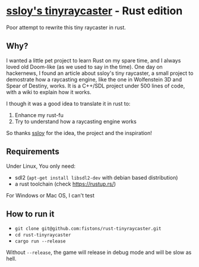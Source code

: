 # [ssloy's tinyraycaster](https://github.com/ssloy/tinyraycaster/wiki/) - Rust edition

Poor attempt to rewrite this tiny raycaster in rust.

## Why?

I wanted a little pet project to learn Rust on my spare time, and I always
loved old Doom-like (as we used to say in the time). One day on hackernews, I 
found an article about ssloy's tiny raycaster, a small project to demostrate
how a raycasting engine, like the one in Wolfenstein 3D and Spear of Destiny,
works. It is a C++/SDL project under 500 lines of code, with a wiki to explain
how it works.

I though it was a good idea to translate it in rust to:
 1. Enhance my rust-fu
 2. Try to understand how a raycasting engine works

So thanks [ssloy](https://github.com/ssloy/) for the idea, the project and the inspiration!

## Requirements

Under Linux, You only need:
  * sdl2 (`apt-get install libsdl2-dev` with debian based distribution)
  * a rust toolchain (check https://rustup.rs/)

For Windows or Mac OS, I can't test

## How to run it

  * `git clone git@github.com:fistons/rust-tinyraycaster.git`
  * `cd rust-tinyraycaster`
  * `cargo run --release`

Without `--release`, the game will release in debug mode and will be slow as
hell.
